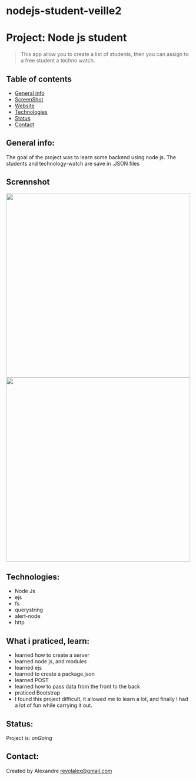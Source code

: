 # nodejs-student-veille2


# Project: Node js student
> This app allow you to create a list of students, then you can assign to a free student a techno watch.



## Table of contents
* [General info](#general-info)
* [ScreenShot](#Scrennshot)
* [Website](#Website)
* [Technologies](#Technologies)
* [Status](#Status)
* [Contact](#Contact)

## General info:
The goal of the project was to learn some backend using node js.
The students and technology-watch  are save in .JSON files


## Scrennshot
<img width="500"  src="https://user-images.githubusercontent.com/56839789/86921866-1ac41000-c12c-11ea-937b-25dd5faa83bf.png">
<img width="500"  src="https://user-images.githubusercontent.com/56839789/86925390-1fd78e00-c131-11ea-8e24-15d66487bcc1.gif">


## Technologies:
* Node Js
* ejs
* fs
* querystring
* alert-node
* http



## What i praticed, learn:

- learned how to create a server
- learned node js, and modules
- learned ejs
- learned to create a package.json
- learned POST
- learned how to pass data from the front to the back
- praticed Bootstrap
- I found this project difficult, it allowed me to learn a lot, and finally I had a lot of fun while carrying it out.

 
 
## Status:
Project is:  _onGoing_



## Contact:
Created by Alexandre 
revolalex@gmail.com


